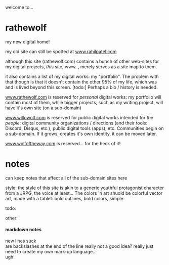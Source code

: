 welcome to...
# rathewolf
my new digital home!

my old site can still be spotted at www.rahilpatel.com

although this site (rathewolf.com) contains a bunch of other web-sites for my digital projects, *this* site, www.., merely serves as a site map to them.

it also contains a list of my digital works: my "portfolio". The problem with that though is that it doesn't contain the other 95% of my life, which was and is lived beyond this screen. [todo:] Perhaps a bio / history is needed.

www.rathewolf.com is reserved for *personal* digital works: my portfolio will contain most of them, while bigger projects, such as my writing project, will have it's own site (on a sub-domain)

www.willowolf.com is reserved for public digital works intended for *the people*: digital community organizations / directions (and their tools: Discord, Disqus, etc.), public digital tools (apps), etc. Communities begin on a sub-domain. If it grows, creates it's own identity, it can be moved later.

www.wolfoftheway.com is reserved... for the heck of it!

# notes
can keep notes that affect all of the sub-domain sites here

style:
the style of this site is akin to a generic youthful protagonist character from a JRPG, the voice at least... The colors 'n art shuold be colorful vector art, made with a tablet: bold outlines, bold colors, simple.

todo:  

other:
#### markdown notes
new lines suck\
are backslashes at the end of the line really not a good idea?
really just need to create my own mark-up language...  
ugh!
